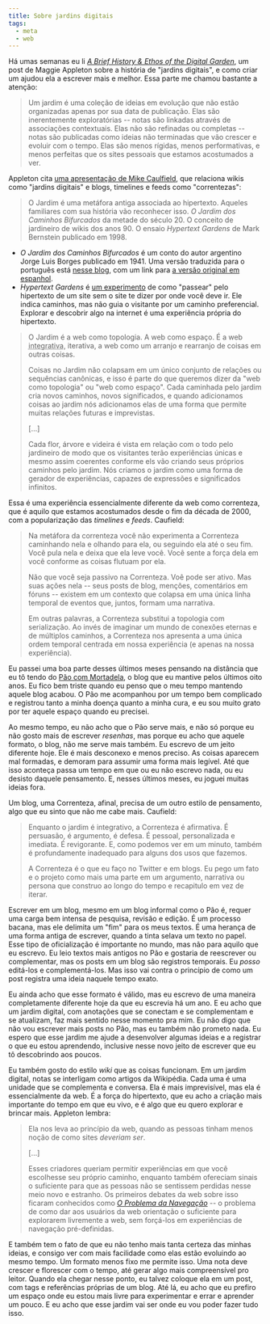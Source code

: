 ```yaml
---
title: Sobre jardins digitais
tags:
  - meta
  - web
---
```



Há umas semanas eu li [*A Brief History & Ethos of the Digital Garden*](https://maggieappleton.com/garden-history), um post de Maggie Appleton sobre a história de "jardins digitais", e como criar um ajudou ela a escrever mais e melhor. Essa parte me chamou bastante a atenção:

> Um jardim é uma coleção de ideias em evolução que não estão organizadas apenas por sua data de publicação. Elas são inerentemente exploratórias -- notas são linkadas através de associações contextuais. Elas não são refinadas ou completas -- notas são publicadas como ideias não terminadas que vão crescer e evoluir com o tempo. Elas são menos rígidas, menos performativas, e menos perfeitas que os sites pessoais que estamos acostumados a ver.

Appleton cita [uma apresentação de Mike Caulfield](https://hapgood.us/2015/10/17/the-garden-and-the-stream-a-technopastoral/?utm_source=pocket_mylist), que relaciona wikis como "jardins digitais" e blogs, timelines e feeds como "correntezas":

> O Jardim é uma metáfora antiga associada ao hipertexto. Aqueles familiares com sua história vão reconhecer isso. *O Jardim dos Caminhos Bifurcados* da metade do século 20. O conceito de jardineiro de wikis dos anos 90. O ensaio *Hypertext Gardens* de Mark Bernstein publicado em 1998.

* *O Jardim dos Caminhos Bifurcados* é um conto do autor argentino Jorge Luis Borges publicado em 1941. Uma versão traduzida para o português está [nesse blog](http://contosquevalemapena.blogspot.com/2014/08/04-o-jardim-dos-caminhos-que-se.html), com um link para [a versão original em espanhol](https://www.literatura.us/borges/jardin.html).
* *Hypertext Gardens* é [um experimento](http://www.eastgate.com/garden/Enter.html) de como "passear" pelo hipertexto de um site sem o site te dizer por onde você deve ir. Ele indica caminhos, mas não guia o visitante por um caminho preferencial. Explorar e descobrir algo na internet é uma experiência própria do hipertexto.

> O Jardim é a web como topologia. A web como espaço. É a web <abbr title="Que serve ou tem a intenção de unir coisas separadas">integrativa</abbr>, iterativa, a web como um arranjo e rearranjo de coisas em outras coisas.
>
> Coisas no Jardim não colapsam em um único conjunto de relações ou sequências canônicas, e isso é parte do que queremos dizer da "web como topologia" ou "web como espaço". Cada caminhada pelo jardim cria novos caminhos, novos significados, e quando adicionamos coisas ao jardim nós adicionamos elas de uma forma que permite muitas relações futuras e imprevistas.
>
> [...]
>
> Cada flor, árvore e videira é vista em relação com o todo pelo jardineiro de modo que os visitantes terão experiências únicas e mesmo assim coerentes conforme els vão criando seus próprios caminhos pelo jardim. Nós criamos o jardim como uma forma de gerador de experiências, capazes de expressões e significados infinitos.

Essa é uma experiência essencialmente diferente da web como correnteza, que é aquilo que estamos acostumados desde o fim da década de 2000, com a popularização das *timelines* e *feeds*. Caufield:

> Na metáfora da correnteza você não experimenta a Correnteza caminhando nela e olhando para ela, ou seguindo ela até o seu fim. Você pula nela e deixa que ela leve você. Você sente a força dela em você conforme as coisas flutuam por ela.
>
> Não que você seja passivo na Correnteza. Voê pode ser ativo. Mas suas ações nela -- seus posts de blog, menções, comentários em fóruns -- existem em um contexto que colapsa em uma única linha temporal de eventos que, juntos, formam uma narrativa.
>
> Em outras palavras, a Correnteza substitui a topologia com serialização. Ao invés de imaginar um mundo de conexões eternas e de múltiplos caminhos, a Correnteza nos apresenta a uma única ordem temporal centrada em nossa experiência (e apenas na nossa experiência).

Eu passei uma boa parte desses últimos meses pensando na distância que eu tô tendo do [Pão com Mortadela](https://paomortadela.com.br), o blog que eu mantive pelos últimos oito anos. Eu fico bem triste quando eu penso que o meu tempo mantendo aquele blog acabou. O Pão me acompanhou por um tempo bem complicado e registrou tanto a minha doença quanto a minha cura, e eu sou muito grato por ter aquele espaço quando eu precisei.

Ao mesmo tempo, eu não acho que o Pão serve mais, e não só porque eu não gosto mais de escrever *resenhas*, mas porque eu acho que aquele formato, o blog, não me serve mais também. Eu escrevo de um jeito diferente hoje. Ele é mais desconexo e menos preciso. As coisas aparecem mal formadas, e demoram para assumir uma forma mais legível. Até que isso aconteça passa um tempo em que ou eu não escrevo nada, ou eu desisto daquele pensamento. E, nesses últimos meses, eu joguei muitas ideias fora.

Um blog, uma Correnteza, afinal, precisa de um outro estilo de pensamento, algo que eu sinto que não me cabe mais. Caufield:

> Enquanto o jardim é integrativo, a Correnteza é afirmativa. É persuasão, é argumento, é defesa. É pessoal, personalizada e imediata. É revigorante. E, como podemos ver em um minuto, também é profundamente inadequado para alguns dos usos que fazemos.
>
> A Correnteza é o que eu faço no Twitter e em blogs. Eu pego um fato e o projeto como mais uma parte em um argumento, narrativa ou persona que construo ao longo do tempo e recapitulo em vez de iterar. 

Escrever em um blog, mesmo em um blog informal como o Pão é, requer uma carga bem intensa de pesquisa, revisão e edição. É um processo bacana, mas ele delimita um "fim" para os meus textos. É uma herança de uma forma antiga de escrever, quando a tinta selava um texto no papel. Esse tipo de oficialização é importante no mundo, mas não para aquilo que eu escrevo. Eu leio textos mais antigos no Pão e gostaria de reescrever ou complementar, mas os posts em um blog são registros temporais. Eu *posso* editá-los e complementá-los. Mas isso vai contra o princípio de como um post registra uma ideia naquele tempo exato.

Eu ainda acho que esse formato é válido, mas eu escrevo de uma maneira completamente diferente hoje da que eu escrevia há um ano. E eu acho que um jardim digital, com anotações que se conectam e se complementam e se atualizam, faz mais sentido nesse momento pra mim. Eu não digo que não vou escrever mais posts no Pão, mas eu também não prometo nada. Eu espero que esse jardim me ajude a desenvolver algumas ideias e a registrar o que eu estou aprendendo, inclusive nesse novo jeito de escrever que eu tô descobrindo aos poucos.

Eu também gosto do estilo *wiki* que as coisas funcionam. Em um jardim digital, notas se interligam como artigos da Wikipédia. Cada uma é uma unidade que se complementa e conversa. Ela é mais imprevisível, mas ela é essencialmente da web. É a força do hipertexto, que eu acho a criação mais importante do tempo em que eu vivo, e é algo que eu quero explorar e brincar mais. Appleton lembra:

> Ela nos leva ao princípio da web, quando as pessoas tinham menos noção de como sites *deveriam ser*.
>
> [...]
>
> Esses criadores queriam permitir experiências em que você escolhesse seu próprio caminho, enquanto também ofereciam sinais o suficiente para que as pessoas não se sentissem perdidas nesse meio novo e estranho. Os primeiros debates da web sobre isso ficaram conhecidos como [*O Problema da Navegação*](https://link.springer.com/chapter/10.1007/978-3-642-55991-4_31) -- o problema de como dar aos usuários da web orientação o suficiente para explorarem livremente a web, sem forçá-los em experiências de navegação pré-definidas.

E também tem o fato de que eu não tenho mais tanta certeza das minhas ideias, e consigo ver com mais facilidade como elas estão evoluindo ao mesmo tempo. Um formato menos fixo me permite isso. Uma nota deve crescer e florescer com o tempo, até gerar algo mais compreensível pro leitor. Quando ela chegar nesse ponto, eu talvez coloque ela em um post, com tags e referências próprias de um blog. Até lá, eu acho que eu prefiro um espaço onde eu estou mais livre para experimentar e errar e aprender um pouco. E eu acho que esse jardim vai ser onde eu vou poder fazer tudo isso.
